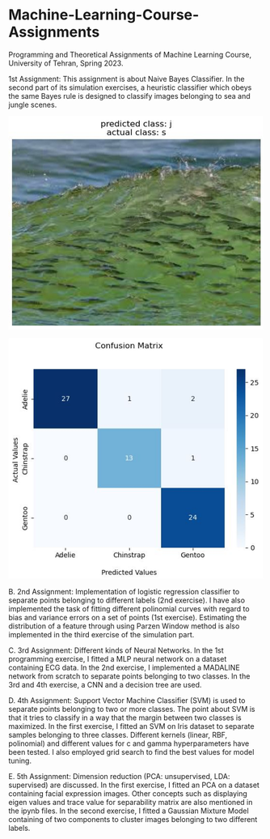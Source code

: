 # Machine-Learning-Course-Assignments
Programming and Theoretical Assignments of Machine Learning Course, University of Tehran, Spring 2023. 

1st Assignment: This assignment is about Naive Bayes Classifier. In the second part of its simulation exercises, a heuristic classifier which obeys the same Bayes rule is designed to classify images belonging to sea and jungle scenes.

![im1](./images/1_1.JPG)

![im2](./images/1_2.JPG)

B. 2nd Assignment: Implementation of logistic regression classifier to separate points belonging to different labels (2nd exercise). I have also implemented the task of fitting different polinomial curves with regard to bias and variance errors on a set of points (1st exercise).
Estimating the distribution of a feature through using Parzen Window method is also implemented in the third exercise of the simulation part.

C. 3rd Assignment: Different kinds of Neural Networks. In the 1st programming exercise, I fitted a MLP neural network on a dataset containing ECG data. In the 2nd exercise, I implemented a MADALINE network from scratch to separate points belonging to two classes. In the 3rd and 4th exercise, a CNN and a decision tree are used.

D. 4th Assignment: Support Vector Machine Classifier (SVM) is used to separate points belonging to two or more classes. The point about SVM is that it tries to classify in a way that the margin between two classes is maximized. In the first exercise, I fitted an SVM on Iris dataset to separate samples belonging to three classes. Different kernels (linear, RBF, polinomial) and different values for c and gamma hyperparameters have been tested. I also employed grid search to find the best values for model tuning.

E. 5th Assignment: Dimension reduction (PCA: unsupervised, LDA: supervised) are discussed. In the first exercise, I fitted an PCA on a dataset containing facial expression images. Other concepts such as displaying eigen values and trace value for separability matrix are also mentioned in the ipynb files. In the second exercise, I fitted a Gaussian Mixture Model containing of two components to cluster images belonging to two different labels.
